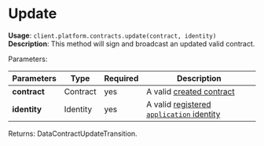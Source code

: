 # Update

**Usage**: `client.platform.contracts.update(contract, identity)`  
**Description**: This method will sign and broadcast an updated valid contract.

Parameters:

| Parameters   | Type     | Required | Description                                                                                                   |
| ------------ | -------- | -------- | ------------------------------------------------------------------------------------------------------------- |
| **contract** | Contract | yes      | A valid [created contract](../contracts/create.md)                     |
| **identity** | Identity | yes      | A valid [registered `application` identity](../identities/register.md) |

Returns: DataContractUpdateTransition.
